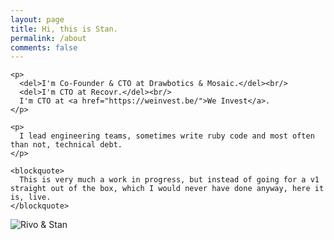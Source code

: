 ```yaml
---
layout: page
title: Hi, this is Stan.
permalink: /about
comments: false
---
```


<div class="row justify-content-between">
  <div class="col-md-8 pr-5">

    <p>
      <del>I'm Co-Founder & CTO at Drawbotics & Mosaic.</del><br/>
      <del>I'm CTO at Recovr.</del><br/>
      I'm CTO at <a href="https://weinvest.be/">We Invest</a>.
    </p>

    <p>
      I lead engineering teams, sometimes write ruby code and most often than not, technical debt.
    </p>

    <blockquote>
      This is very much a work in progress, but instead of going for a v1 straight out of the box, which I would never have done anyway, here it is, live.
    </blockquote>

  </div>
  <div class="col-md-4">
    <div class="sticky-top sticky-top-80">
      <img class="" src="{{site.baseurl}}/assets/images/rivo-stan.png" alt="Rivo & Stan" />
    </div>
  </div>
</div>
